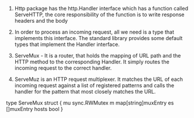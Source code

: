 1. Http package has the http.Handler interface which has a function called ServeHTTP, the core 
    responsibility of the function is to write response headers and the body
   
2. In order to process an incoming request, all we need is a type that implements this interface. 
    The standard library provides some default types that implement the Handler interface.
   
3. ServeMux - It is a router, that holds the mapping of URL path and the HTTP method to the corresponding Handler.
    It simply routes the incoming request to the correct handler. 
   
4. ServeMuz is an HTTP request multiplexer. It matches the URL of each incoming request against a list 
   of registered patterns and calls the handler for the pattern that most closely matches the URL.
   
type ServeMux struct {
    mu sync.RWMutex
    m map[string]muxEntry
    es []muxEntry
    hosts bool
}